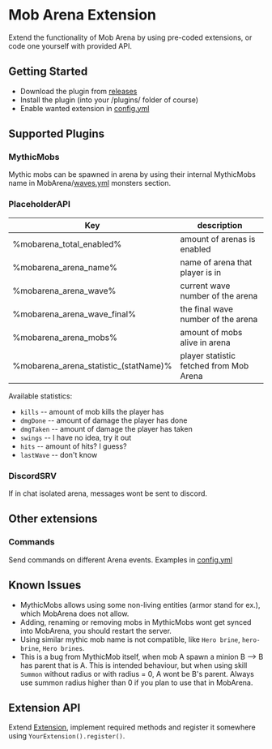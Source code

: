 # Mob Arena Extension

Extend the functionality of Mob Arena by using pre-coded extensions, or code one yourself with provided API.

## Getting Started
* Download the plugin from [releases](https://github.com/Wertik/MobArenaExtension/releases)
* Install the plugin (into your /plugins/ folder of course)
* Enable wanted extension in [config.yml](https://github.com/Wertik/MobArenaExtension/blob/master/src/main/resources/config.yml)

## Supported Plugins

### MythicMobs

Mythic mobs can be spawned in arena by using their internal MythicMobs name in MobArena/[waves.yml](https://github.com/garbagemule/MobArena/blob/master/src/main/resources/res/waves.yml) monsters section.

### PlaceholderAPI

Key | description
------------|-------------
%mobarena_total_enabled% | amount of arenas is enabled
%mobarena_arena_name% | name of arena that player is in
%mobarena_arena_wave% | current wave number of the arena
%mobarena_arena_wave_final% | the final wave number of the arena 
%mobarena_arena_mobs% | amount of mobs alive in arena
%mobarena_arena_statistic_(statName)% | player statistic fetched from Mob Arena

Available statistics:
* `kills` -- amount of mob kills the player has
* `dmgDone` -- amount of damage the player has done
* `dmgTaken` -- amount of damage the player has taken
* `swings` -- I have no idea, try it out
* `hits` -- amount of hits? I guess?
* `lastWave` -- don't know

### DiscordSRV

If in chat isolated arena, messages wont be sent to discord.

## Other extensions

### Commands

Send commands on different Arena events.
Examples in [config.yml](https://github.com/Wertik/MobArenaExtension/blob/master/src/main/resources/config.yml)

## Known Issues
* MythicMobs allows using some non-living entities (armor stand for ex.), which MobArena does not allow.
* Adding, renaming or removing mobs in MythicMobs wont get synced into MobArena, you should restart the server.
* Using similar mythic mob name is not compatible, like `Hero brine`, `hero-brine`, `Hero brines`.
* This is a bug from MythicMob itself, when mob A spawn a minion B --> B has parent that is A. This is intended behaviour, but when using skill `Summon` without radius or with radius = 0, A wont be B's parent. Always use summon radius higher than 0 if you plan to use that in MobArena.

## Extension API

Extend [Extension](https://github.com/Wertik/MobArenaExtension/blob/master/src/main/java/me/sait/mobarena/extension/extensions/Extension.java), implement required methods and register it somewhere using ``YourExtension().register()``.
